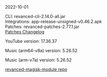 2022-10-01
  
CLI: revanced-cli-2.14.0-all.jar  
Integrations: app-release-unsigned-v0.46.2.apk  
Patches: revanced-patches-2.77.1.jar  
[Patches Changelog](https://github.com/revanced/revanced-patches/releases/tag/v2.77.1)  

YouTube version: 17.36.37  

Music (arm64-v8a) version: 5.26.52  

Music (arm-v7a) version: 5.26.52  

[revanced-magisk-module repo](https://github.com/j-hc/revanced-magisk-module)
